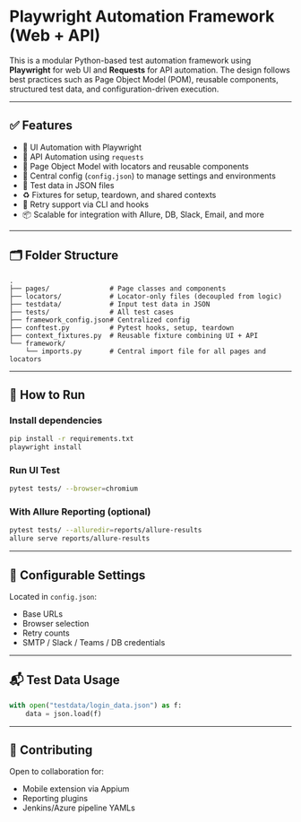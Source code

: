 # Playwright Automation Framework (Web + API)

This is a modular Python-based test automation framework using **Playwright** for web UI and **Requests** for API automation. The design follows best practices such as Page Object Model (POM), reusable components, structured test data, and configuration-driven execution.

---

## ✅ Features

- 🧪 UI Automation with Playwright
- 🔗 API Automation using `requests`
- 📄 Page Object Model with locators and reusable components
- 🧰 Central config (`config.json`) to manage settings and environments
- 🧪 Test data in JSON files
- ♻️ Fixtures for setup, teardown, and shared contexts
- 🔁 Retry support via CLI and hooks
- 📦 Scalable for integration with Allure, DB, Slack, Email, and more

---

## 🗂 Folder Structure

```
.
├── pages/               # Page classes and components
├── locators/            # Locator-only files (decoupled from logic)
├── testdata/            # Input test data in JSON
├── tests/               # All test cases
├── framework_config.json# Centralized config
├── conftest.py          # Pytest hooks, setup, teardown
├── context_fixtures.py  # Reusable fixture combining UI + API
└── framework/
    └── imports.py       # Central import file for all pages and locators
```

---

## 🚀 How to Run

### Install dependencies
```bash
pip install -r requirements.txt
playwright install
```

### Run UI Test
```bash
pytest tests/ --browser=chromium
```

### With Allure Reporting (optional)
```bash
pytest tests/ --alluredir=reports/allure-results
allure serve reports/allure-results
```

---

## 🔧 Configurable Settings

Located in `config.json`:
- Base URLs
- Browser selection
- Retry counts
- SMTP / Slack / Teams / DB credentials

---

## 📬 Test Data Usage

```python
with open("testdata/login_data.json") as f:
    data = json.load(f)
```

---

## 🤝 Contributing

Open to collaboration for:
- Mobile extension via Appium
- Reporting plugins
- Jenkins/Azure pipeline YAMLs